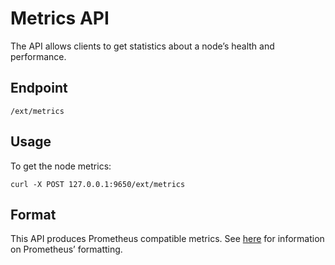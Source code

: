 # Metrics API

The API allows clients to get statistics about a node’s health and performance.

## Endpoint

```text
/ext/metrics
```

## Usage

To get the node metrics:

```text
curl -X POST 127.0.0.1:9650/ext/metrics
```

## Format

This API produces Prometheus compatible metrics. See [here](https://github.com/prometheus/docs/blob/master/content/docs/instrumenting/exposition_formats.md) for information on Prometheus’ formatting.

